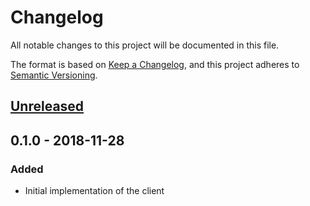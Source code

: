# Changelog
All notable changes to this project will be documented in this file.

The format is based on [Keep a Changelog](https://keepachangelog.com/en/1.0.0/),
and this project adheres to [Semantic Versioning](https://semver.org/spec/v2.0.0.html).

## [Unreleased]

## 0.1.0 - 2018-11-28
### Added
- Initial implementation of the client

[Unreleased]: https://github.com/arager/pa-client/compare/v0.1.0...HEAD
